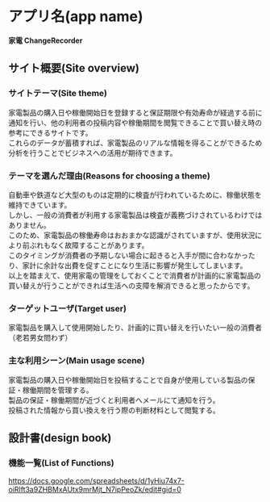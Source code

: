 # アプリ名(app name)

**家電 ChangeRecorder** 

## サイト概要(Site overview)

### サイトテーマ(Site theme)

家電製品の購入日や稼働開始日を登録すると保証期限や有効寿命が経過する前に通知を行い、他の利用者の投稿内容や稼働期間を閲覧できることで買い替え時の参考にできるサイトです。\
これらのデータが蓄積すれば、家電製品のリアルな情報を得ることができるため分析を行うことでビジネスへの活用が期待できます。

### テーマを選んだ理由(Reasons for choosing a theme)

自動車や鉄道など大型のものは定期的に検査が行われているために、稼働状態を維持できています。  
しかし、一般の消費者が利用する家電製品は検査が義務づけされているわけではありません。   
このため、家電製品の稼働寿命はおおまかな認識がされていますが、使用状況により前ぶれもなく故障することがあります。  
このタイミングが消費者の予期しない場合に起きると入手が間に合わなかったり、家計に余計な出費を促すことになり生活に影響が発生してしまいます。     
以上を踏まえて、使用家電の管理をしておくことで消費者が計画的に家電製品の買い替えが行うことができれば生活への支障を解消できると思ったからです。

### ターゲットユーザ(Target user)

家電製品を購入して使用開始したり、計画的に買い替えを行いたい一般の消費者（老若男女問わず）

### 主な利用シーン(Main usage scene)

家電製品の購入日や稼働開始日を投稿することで自身が使用している製品の保証・稼働期間を管理する。  
製品の保証・稼働期間が近づくと利用者へメールにて通知を行う。  
投稿された情報から買い換えを行う際の判断材料として閲覧する。  

## 設計書(design book)

### 機能一覧(List of Functions)

 https://docs.google.com/spreadsheets/d/1yHiu74x7-oiRlft3a9ZHBMxAUtx9mrMjt_N7ipPeoZk/edit#gid=0 


